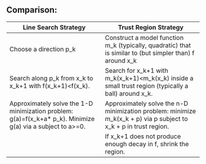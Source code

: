 











## Comparison:    

 Line Search Strategy | Trust Region Strategy         
----------------------|-----------------------------------------
 Choose a direction p_k     |  Construct a model function m_k (typically, quadratic) that is similar to (but simpler than) f around x_k   
 Search along p_k from x_k to x_k+1 with f(x_k+1)<f(x_k).   |  Search for x_k+1 with m_k(x_k+1)<m_k(x_k) inside a small trust region (typically a ball) around x_k.      
 Approximately solve the 1-D minimization problem: g(a)=f(x_k+a* p_k). Minimize g(a) via a subject to a>=0.   |   Approximately solve the n-D minimization problem: minimize m_k(x_k + p) via p subject to x_k + p in trust region.
  ||  If x_k+1 does not produce enough decay in f, shrink the region.  
